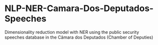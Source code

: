# NLP-NER-Camara-Dos-Deputados-Speeches
Dimensionality reduction model with NER using the public security speeches database in the Câmara dos Deputados (Chamber of Deputies)
